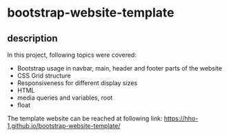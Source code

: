 # bootstrap-website-template
## description

In this project, following topics were covered:
- Bootstrap usage in navbar, main, header and footer parts of the website
- CSS Grid structure 
- Responsiveness for different display sizes
- HTML
- media queries and variables, root
- float


The template website can be reached at following link: https://hho-1.github.io/bootstrap-website-template/

